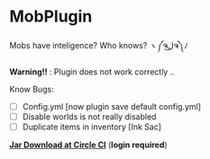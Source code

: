 # MobPlugin
Mobs have inteligence? Who knows? ヽ༼ຈل͜ຈ༽ﾉ

**Warning!!** : Plugin does not work correctly ..

Know Bugs:
- [ ]  Config.yml [now plugin save default config.yml]
- [ ]  Disable worlds is not really disabled
- [ ]  Duplicate items in inventory [Ink Sac]

__[Jar Download at Circle CI](https://circleci.com/gh/PikyCZ/MobPlugin/tree/master/)__ (**login required**)
